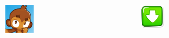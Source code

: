 <a href="[https://github.com/GMRJoordan/TimeMonkey/blob/main/TimeMaster.dll]">
    <img align="left" alt="Icon" height="90" src="unnamed.jpg">
    <img align="right" alt="Download" height="75" src="https://raw.githubusercontent.com/gurrenm3/BTD-Mod-Helper/master/BloonsTD6%20Mod%20Helper/Resources/DownloadBtn.png">
